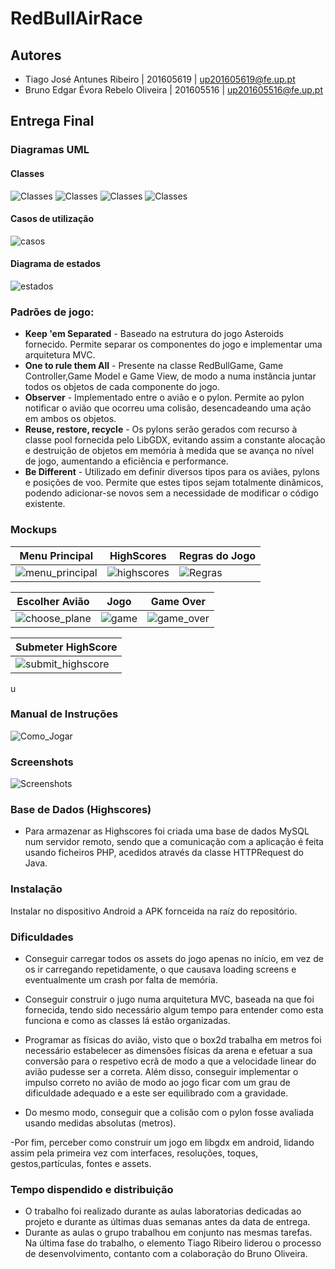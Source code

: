 ﻿# RedBullAirRace

## Autores
- Tiago José Antunes Ribeiro | 201605619 | up201605619@fe.up.pt
- Bruno Edgar Évora Rebelo Oliveira | 201605516 | up201605516@fe.up.pt

## Entrega Final
### Diagramas UML

#### Classes
![Classes](/images/uml1.bmp)
![Classes](/images/uml2.bmp)
![Classes](/images/uml3.bmp)
![Classes](/images/uml4.bmp)

#### Casos de utilização
![casos](/images/use_case.bmp)

#### Diagrama de estados
![estados](/images/state.bmp)

### Padrões de jogo:
* **Keep 'em Separated** - Baseado na estrutura do jogo Asteroids fornecido. Permite separar os componentes do jogo e implementar uma arquitetura MVC. <return>
* **One to rule them All** - Presente na classe RedBullGame, Game Controller,Game Model e Game View, de modo a numa instância juntar todos os objetos de cada componente do jogo.<return>
* **Observer** - Implementado entre o avião e o pylon. Permite ao pylon notificar o avião que ocorreu uma colisão, desencadeando uma ação em ambos os objetos.<return>
* **Reuse, restore, recycle** -  Os pylons serão gerados com recurso à classe pool fornecida pelo LibGDX, evitando assim a constante alocação e destruição de objetos em memória à medida que se avança no nível de jogo, aumentando a eficiência e performance.<return>
* **Be Different** - Utilizado em definir diversos tipos para os aviães, pylons e posições de voo. Permite que estes tipos sejam totalmente dinâmicos, podendo adicionar-se novos sem a necessidade de modificar o código existente.<return>

### Mockups

Menu Principal | HighScores | Regras do Jogo
---------------|------------|---------------
![menu_principal](/images/main_menu.png)|![highscores](/images/highscores.png)|![Regras](/images/rules.png)

Escolher Avião | Jogo | Game Over
---------------|------|----------
![choose_plane](/images/choose_plane.png)|![game](/images/game.png)|![game_over](/images/game_over.png)

Submeter HighScore |
-------------------|
![submit_highscore](/images/submit_highscore.png)|
u
### Manual de Instruções
![Como_Jogar](/android/assets/Manual/manrules.png)

### Screenshots
![Screenshots](/android/assets/Manual/compilacao.png)

### Base de Dados (Highscores)
* Para armazenar as Highscores foi criada uma base de dados MySQL num servidor remoto, sendo que a comunicação com a aplicação é feita usando ficheiros PHP, acedidos através da classe HTTPRequest do Java.

### Instalação
Instalar no dispositivo Android a APK fornceida na raíz do repositório.

### Dificuldades
* Conseguir carregar todos os assets do jogo apenas no início, em vez de os ir carregando repetidamente, o que causava loading screens e eventualmente um crash por falta de memória.


* Conseguir construir o jugo numa arquitetura MVC, baseada na que foi fornecida, tendo sido necessário algum tempo para entender como esta funciona e como as classes lá estão organizadas.

* Programar as físicas do avião, visto que o box2d trabalha em metros foi necessário estabelecer as dimensões físicas da arena e efetuar a sua conversão para o respetivo ecrã de modo a que a velocidade linear do avião pudesse ser a correta. Além disso, conseguir implementar o impulso correto no avião de modo ao jogo ficar com um grau de dificuldade adequado e a este ser equilibrado com a gravidade.


* Do mesmo modo, conseguir que a colisão com o pylon fosse avaliada usando medidas absolutas (metros).

-Por fim, perceber como construir um jogo em libgdx em android, lidando assim pela primeira vez com interfaces, resoluções, toques, gestos,partículas, fontes e assets.

### Tempo dispendido e distribuição
* O trabalho foi realizado durante as aulas laboratorias dedicadas ao projeto e durante as últimas duas semanas antes da data de entrega.
* Durante as aulas o grupo trabalhou em conjunto nas mesmas tarefas. Na última fase do trabalho, o elemento Tiago Ribeiro liderou o processo de desenvolvimento, contanto com a colaboração do Bruno Oliveira.
